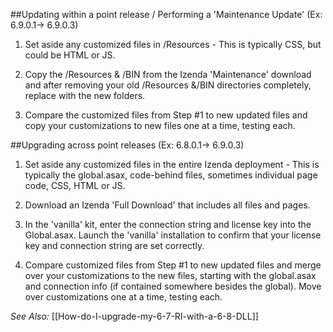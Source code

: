 ##Updating within a point release / Performing a 'Maintenance Update' (Ex: 6.9.0.1-> 6.9.0.3)

1) Set aside any customized files in /Resources - This is typically CSS, but could be HTML or JS.

2) Copy the /Resources & /BIN from the Izenda 'Maintenance' download and after removing your old /Resources &/BIN directories completely, replace with the new folders.

3) Compare the customized files from Step #1 to new updated files and copy your customizations to new files one at a time, testing each.


##Upgrading across point releases (Ex: 6.8.0.1-> 6.9.0.3)

1) Set aside any customized files in the entire Izenda deployment - This is typically the global.asax, code-behind files, sometimes individual page code, CSS, HTML or JS.

2) Download an Izenda 'Full Download' that includes all files and pages.

3) In the 'vanilla' kit, enter the connection string and license key into the Global.asax. Launch the 'vanilla' installation to confirm that your license key and connection string are set correctly.

4) Compare customized files from Step #1 to new updated files and merge over your customizations to the new files, starting with the global.asax and connection info (if contained somewhere besides the global). Move over customizations one at a time, testing each.

_See Also:_
[[How-do-I-upgrade-my-6-7-RI-with-a-6-8-DLL]]